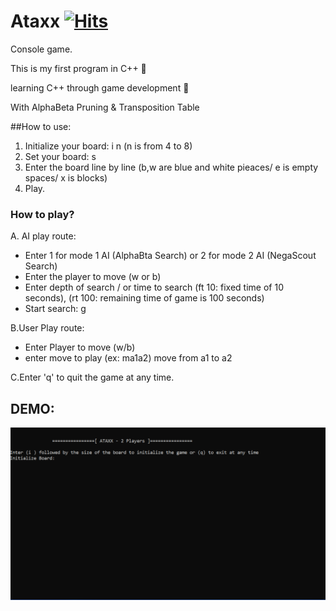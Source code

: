 # Ataxx [![Hits](https://hits.seeyoufarm.com/api/count/incr/badge.svg?url=https%3A%2F%2Fgithub.com%2FAmna-A%2FAtaxx-with-AlphaBeta%2Fhit-counter&count_bg=%2379C83D&title_bg=%23555555&icon=&icon_color=%23E7E7E7&title=hits&edge_flat=false)](https://hits.seeyoufarm.com)
Console game.

This is my first program in C++ :hugs:

learning C++ through game development :woman_dancing:

With AlphaBeta Pruning & Transposition Table

##How to use:

1. Initialize your board: i n (n is from 4 to 8)
2. Set your board: s
3. Enter the board line by line (b,w are blue and white pieaces/ e is empty spaces/ x is blocks)
4. Play.

### How to play?

A. AI play route:
  - Enter 1 for mode 1 AI (AlphaBta Search) or 2 for mode 2 AI (NegaScout Search)
  - Enter the player to move (w or b)
  - Enter depth of search / or time to search (ft 10: fixed time of 10 seconds), (rt 100: remaining time of game is 100 seconds)
  - Start search: g
  
B.User Play route:
  - Enter Player to move (w/b)
  - enter move to play (ex: ma1a2) move from a1 to a2
  
C.Enter 'q' to quit the game at any time.

## DEMO:

![Ataxx Demo](Demo/Ataxx.gif)




